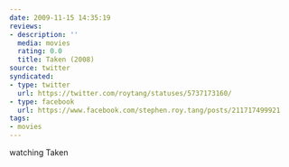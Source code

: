 ```yaml
---
date: 2009-11-15 14:35:19
reviews:
- description: ''
  media: movies
  rating: 0.0
  title: Taken (2008)
source: twitter
syndicated:
- type: twitter
  url: https://twitter.com/roytang/statuses/5737173160/
- type: facebook
  url: https://www.facebook.com/stephen.roy.tang/posts/211717499921
tags:
- movies
---
```


watching Taken
